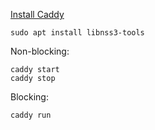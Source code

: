 [Install Caddy](https://caddyserver.com/docs/install)

```
sudo apt install libnss3-tools
```

Non-blocking:
```
caddy start
caddy stop
```

Blocking:
```
caddy run
```
